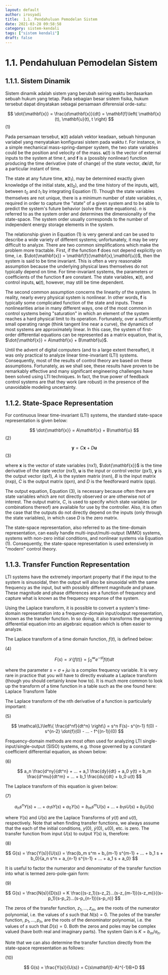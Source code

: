 ```yaml
---
layout: default
author: irosyadi
title:  1.1. Pendahuluan Pemodelan Sistem
date: 2021-03-28 09:58:58
category: sistem-kendali
tags: ["sistem kendali"]
draft: false
---
```


# 1.1. Pendahuluan Pemodelan Sistem

## 1.1.1. Sistem Dinamik

Sistem dinamik adalah sistem yang berubah seiring waktu berdasarkan sebuah hukum yang tetap. Pada sebagian besar sistem fisika, hukum tersebut dapat dinyatakan sebagai persamaan diferensial orde-satu:

$$
\dot{\mathbf{x}} = \frac{d\mathbf{x}}{dt} = \mathbf{f}\left( \mathbf{x}(t), \mathbf{u}(t), t \right)
$$ 
(1)

Pada persamaan tersebut, $\mathbf{x}(t)$ adalah vektor keadaan, sebuah himpunan variabel yang menyatakan konfigurasi sistem pada waktu $t$. For instance, in a simple mechanical mass-spring-damper system, the two state variables could be the position and velocity of the mass. $\mathbf{u}(t)$ is the vector of external inputs to the system at time $t$, and $\mathbf{f}$ is a (possibly nonlinear) function producing the time derivative (rate of change) of the state vector, $d\mathbf{x}/dt$, for a particular instant of time.

The state at any future time, $\mathbf{x}(t_1)$, may be determined exactly given knowledge of the initial state, $\mathbf{x}(t_0)$, and the time history of the inputs, $\mathbf{u}(t)$, between $t_0$ and $t_1$ by integrating Equation (1). Though the state variables themselves are not unique, there is a minimum number of state variables, $n$, required in order to capture the "state" of a given system and to be able to predict the system's future behavior (solve the state equations). $n$ is referred to as the system order and determines the dimensionality of the state-space. The system order usually corresponds to the number of independent energy storage elements in the system.

The relationship given in Equation (1) is very general and can be used to describe a wide variety of different systems; unfortunately, it may be very difficult to analyze. There are two common simplifications which make the problem more tractable. First, if the function $\mathbf{f}$ does not depend explicitly on time, i.e. $\dot{\mathbf{x}} = \mathbf{f}(\mathbf{x},\mathbf{u})$, then the system is said to be time invariant. This is often a very reasonable assumption because the underlying physical laws themselves do not typically depend on time. For time-invariant systems, the parameters or coefficients of the function $\mathbf{f}$ are constant. The state variables, $\mathbf{x}(t)$, and control inputs, $\mathbf{u}(t)$, however, may still be time dependent.

The second common assumption concerns the linearity of the system. In reality, nearly every physical system is nonlinear. In other words, $\mathbf{f}$ is typically some complicated function of the state and inputs. These nonlinearities arise in many different ways, one of the most common in control systems being "saturation" in which an element of the system reaches a hard physical limit to its operation. Fortunately, over a sufficiently small operating range (think tangent line near a curve), the dynamics of most systems are approximately linear. In this case, the system of first-order differential equations can be represented as a matrix equation, that is, $\dot{\mathbf{x}} = A\mathbf{x} + B\mathbf{u}$.

Until the advent of digital computers (and to a large extent thereafter), it was only practical to analyze linear time-invariant (LTI) systems. Consequently, most of the results of control theory are based on these assumptions. Fortunately, as we shall see, these results have proven to be remarkably effective and many significant engineering challenges have been solved using LTI techniques. In fact, the true power of feedback control systems are that they work (are robust) in the presence of the unavoidable modeling uncertainty.

## 1.1.2. State-Space Representation

For continuous linear time-invariant (LTI) systems, the standard state-space representation is given below:

$$
\dot{\mathbf{x}} = A\mathbf{x} + B\mathbf{u}
$$
(2)

$$
\mathbf{y} = C\mathbf{x} + D\mathbf{u}
$$
(3)

where $\mathbf{x}$ is the vector of state variables (nx1), $\dot{\mathbf{x}}$ is the time derivative of the state vector (nx1), $\mathbf{u}$ is the input or control vector (px1), $\mathbf{y}$ is the output vector (qx1), $A$ is the system matrix (nxn), $B$ is the input matrix (nxp), $C$ is the output matrix (qxn), and $D$ is the feedforward matrix (qxp).

The output equation, Equation (3), is necessary because often there are state variables which are not directly observed or are otherwise not of interest. The output matrix, $C$, is used to specify which state variables (or combinations thereof) are available for use by the controller. Also, it is often the case that the outputs do not directly depend on the inputs (only through the state variables), in which case $D$ is the zero matrix.

The state-space representation, also referred to as the time-domain representation, can easily handle multi-input/multi-output (MIMO) systems, systems with non-zero initial conditions, and nonlinear systems via Equation (1). Consequently, the state-space representation is used extensively in "modern" control theory.

## 1.1.3. Transfer Function Representation
LTI systems have the extremely important property that if the input to the system is sinusoidal, then the output will also be sinusoidal with the same frequency as the input, but with possibly different magnitude and phase. These magnitude and phase differences are a function of frequency and capture what is known as the frequency response of the system.

Using the Laplace transform, it is possible to convert a system's time-domain representation into a frequency-domain input/output representation, known as the transfer function. In so doing, it also transforms the governing differential equation into an algebraic equation which is often easier to analyze.

The Laplace transform of a time domain function, $f(t)$, is defined below:

(4)

$$
F(s) = \mathcal{L}\{f(t)\} = \int_0^\infty e^{-st}f(t)dt
$$

where the parameter $s=\sigma+j\omega$ is a complex frequency variable. It is very rare in practice that you will have to directly evaluate a Laplace transform (though you should certainly know how to). It is much more common to look up the transform of a time function in a table such as the one found here: Laplace Transform Table

The Laplace transform of the nth derivative of a function is particularly important:

(5)

$$
\mathcal{L}\left\{ \frac{d^nf}{dt^n} \right\} = s^n F(s)- s^{n-1} f(0) - s^{n-2} \dot{f}(0) - ... - f^{(n-1)}(0)
$$

Frequency-domain methods are most often used for analyzing LTI single-input/single-output (SISO) systems, e.g. those governed by a constant coefficient differential equation, as shown below:

(6)

$$
a_n \frac{d^ny}{dt^n} + ... + a_1 \frac{dy}{dt} + a_0 y(t) = b_m \frac{d^mu}{dt^m} + ... + b_1 \frac{du}{dt} + b_0 u(t)
$$

The Laplace transform of this equation is given below:

(7)

$$
a_n s^n Y(s) + ... + a_1 sY(s)+ a_0 Y(s) = b_m s^m U(s) + ... + b_1 sU(s)+ b_0 U(s)
$$

where $Y(s)$ and $U(s)$ are the Laplace Transforms of $y(t)$ and $u(t)$, respectively. Note that when finding transfer functions, we always assume that the each of the initial conditions, $y(0)$, $\dot{y}(0)$, $u(0)$, etc. is zero. The transfer function from input $U(s)$ to output $Y(s)$ is, therefore:

(8)

$$
G(s) = \frac{Y(s)}{U(s)} = \frac{b_m s^m + b_{m-1} s^{m-1} + ... + b_1 s + b_0}{a_n s^n + a_{n-1} s^{n-1} + ... + a_1 s + a_0}
$$

It is useful to factor the numerator and denominator of the transfer function into what is termed zero-pole-gain form:

(9)

$$
G(s) = \frac{N(s)}{D(s)} = K \frac{(s-z_1)(s-z_2)...(s-z_{m-1})(s-z_m)}{(s-p_1)(s-p_2)...(s-p_{n-1})(s-p_n)}
$$

The zeros of the transfer function, $z_1,\ldots,z_m$, are the roots of the numerator polynomial, i.e. the values of $s$ such that $N(s)=0$. The poles of the transfer function, $p_1, \ldots,p_n$, are the roots of the denominator polynomial, i.e. the values of $s$ such that $D(s)=0$. Both the zeros and poles may be complex valued (have both real and imaginary parts). The system Gain is $K = b_m/a_n$.

Note that we can also determine the transfer function directly from the state-space representation as follows:

(10)

$$
G(s) = \frac{Y(s)}{U(s)} = C(s\mathbf{I}-A)^{-1}B+D
$$